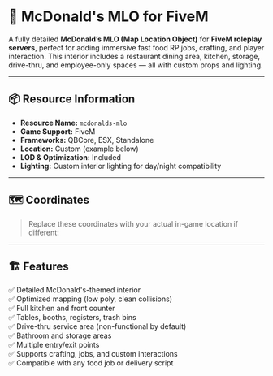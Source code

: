 # 🍔 McDonald's MLO for FiveM

A fully detailed **McDonald’s MLO (Map Location Object)** for **FiveM roleplay servers**, perfect for adding immersive fast food RP jobs, crafting, and player interaction. This interior includes a restaurant dining area, kitchen, storage, drive-thru, and employee-only spaces — all with custom props and lighting.

---

## 📦 Resource Information

- **Resource Name:** `mcdonalds-mlo`
- **Game Support:** FiveM
- **Frameworks:** QBCore, ESX, Standalone
- **Location:** Custom (example below)
- **LOD & Optimization:** Included
- **Lighting:** Custom interior lighting for day/night compatibility

---

## 🗺️ Coordinates

> Replace these coordinates with your actual in-game location if different:


---

## 🏗️ Features

✅ Detailed McDonald's-themed interior  
✅ Optimized mapping (low poly, clean collisions)  
✅ Full kitchen and front counter  
✅ Tables, booths, registers, trash bins  
✅ Drive-thru service area (non-functional by default)  
✅ Bathroom and storage areas  
✅ Multiple entry/exit points  
✅ Supports crafting, jobs, and custom interactions  
✅ Compatible with any food job or delivery script  
